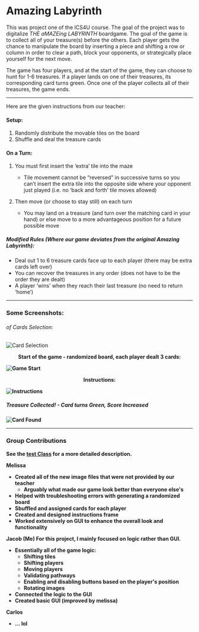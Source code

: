 # Amazing Labyrinth

This was project one of the ICS4U course. The goal of the project was to digitalize *THE aMAZEing LABYRINTH* boardgame. The goal of the game is to collect all of your treasure(s) before the others. Each player gets the chance to manipulate the board by inserting a piece and shifting a row or column in order to clear a path, block your opponents, or strategically place yourself for the next move. 

The game has four players, and at the start of the game, they can choose to hunt for 1-6 treasures. If a player lands on one of their treasures, its corresponding card turns green. Once one of the player collects all of their treasures, the game ends. 

---

Here are the given instructions from our teacher:

#### Setup:

1. Randomly distribute the movable tiles on the board
2. Shuffle and deal the treasure cards

#### On a Turn:

1. You must first insert the ‘extra’ tile into the maze
    - Tile movement cannot be “reversed” in successive turns so you can’t insert the extra tile into the opposite side where your opponent just played (i.e. no ‘back and forth’ tile moves allowed)

2. Then move (or choose to stay still) on each turn
    - You may land on a treasure (and turn over the matching card in your hand) or else move to a more advantageous position for a future possible move

##### Modified Rules (Where our game deviates from the original Amazing Labyrinth):
- Deal out 1 to 6 treasure cards face up to each player (there may be extra cards left over)
- You can recover the treasures in any order (does not have to be the order they are dealt)
- A player ‘wins’ when they reach their last treasure (no need to return ‘home’)

---
### Some Screenshots:

###### of Cards Selection:
![Card Selection](https://user-images.githubusercontent.com/36178603/112704952-fdc69d00-8e72-11eb-8766-b735a59b34cf.png)


<p align="center"> <b>Start of the game - randomized board, each player dealt 3 cards:<b/></p>

![Game Start](https://user-images.githubusercontent.com/36178603/112704942-f0a9ae00-8e72-11eb-9249-9b67f0ffbe01.png)


<p align="center"> <b>Instructions:</b></p>

![Instructions](https://user-images.githubusercontent.com/36178603/112704959-0d45e600-8e73-11eb-8dd3-8e287f924f21.png)
##### Treasure Collected! - Card turns Green, Score Increased
![Card Found](https://user-images.githubusercontent.com/36178603/112705146-da502200-8e73-11eb-8250-ccf939611f1f.png)

---
### Group Contributions
See the [test Class](src/amazingLabyrinth/LabyrinthTest.java) for a more detailed description.

Melissa
- Created all of the new image files that were not provided by our teacher
  -  Arguably what made our game look better than everyone else's
- Helped with troubleshooting errors with generating a randomized board
- Sbuffled and assigned cards for each player
- Created and designed instructions frame
- Worked extensively on GUI to enhance the overall look and functionality

Jacob (Me)
For this project, I mainly focused on logic rather than GUI.
- Essentially all of the game logic:
  - Shifting tiles
  - Shifting players
  - Moving players
  - Validating pathways
  - Enabling and disabling buttons based on the player's position
  - Rotating images
- Connected the logic to the GUI
- Created basic GUI (improved by melissa)

Carlos
- ... lol
